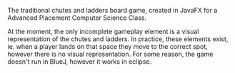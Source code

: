 The traditional chutes and ladders board game, created in JavaFX for a Advanced Placement Computer Science Class. 


At the moment, the only incomplete gameplay element is a visual representation of the chutes and ladders. In practice, these elements exist, ie. when a player lands on that space they move to the correct spot, however there is no visual representation. 
For some reason, the game doesn't run in BlueJ, however it works in eclipse.
